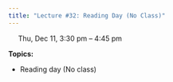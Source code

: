 ```yaml
---
title: "Lecture #32: Reading Day (No Class)"
---
```


&nbsp;&nbsp;&nbsp;&nbsp;&nbsp;Thu, Dec 11, 3:30 pm – 4:45 pm

**Topics:**
- Reading day (No class)
